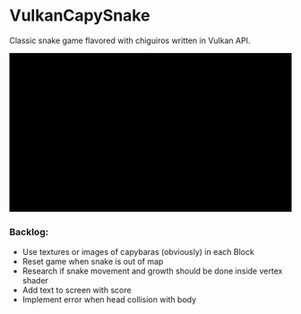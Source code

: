 # VulkanCapySnake
Classic snake game flavored with chiguiros written in Vulkan API.

![](snake.gif)

### Backlog:
- Use textures or images of capybaras (obviously) in each Block
- Reset game when snake is out of map
- Research if snake movement and growth should be done inside vertex shader
- Add text to screen with score
- Implement error when head collision with body
